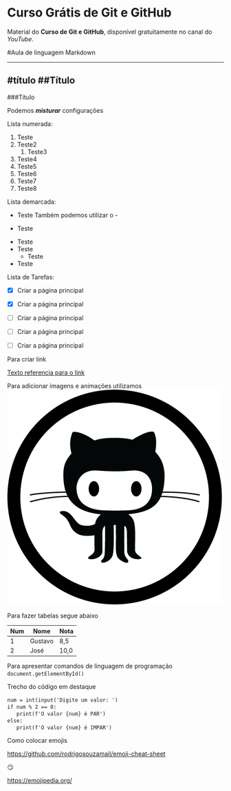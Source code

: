 # Curso Grátis de Git e GitHub
Material do **Curso de Git e GitHub**, disponível gratuitamente no canal do *YouTube*.

#Aula de linguagem Markdown
***
#título
##Título
---
###Título

Podemos _**misturar**_ configurações


Lista numerada:

1. Teste
1. Teste2
   1. Teste3
1. Teste4
1. Teste5
1. Teste6
1. Teste7
1. Teste8

Lista demarcada:

* Teste
Também podemos utilizar o -
- Teste

* Teste
* Teste
   * Teste
* Teste

Lista de Tarefas:

- [x] Criar a página principal
- [x] Criar a página principal
- [ ] Criar a página principal
- [ ] Criar a página principal
- [ ] Criar a página principal


Para criar link

[Texto referencia para o link](https://github.com/rodrigosouzamail)

Para adicionar imagens e animações utilizamos ![octocat-github](https://github.com/rodrigosouzamail/git-github/blob/master/github_icon.png)

Para fazer tabelas segue abaixo

Num | Nome | Nota
---|---|---
1 | Gustavo | 8,5
2 | José | 10,0


Para apresentar comandos de linguagem de programação
`document.getElementById()`

Trecho do código em destaque

```
num = int(input('Digite um valor: ')
if num % 2 == 0:
   print(f'O valor {num} é PAR')
else:
   print(f'O valor {num} é IMPAR')

```
Como colocar emojis

https://github.com/rodrigosouzamail/emoji-cheat-sheet

:smirk:

https://emojipedia.org/



